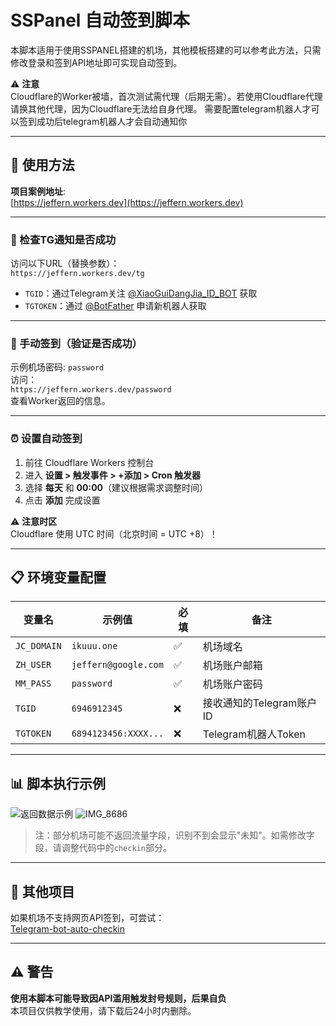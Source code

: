 # SSPanel 自动签到脚本

本脚本适用于使用SSPANEL搭建的机场，其他模板搭建的可以参考此方法，只需修改登录和签到API地址即可实现自动签到。

⚠️ **注意**  
Cloudflare的Worker被墙，首次测试需代理（后期无需）。若使用Cloudflare代理请换其他代理，因为Cloudflare无法给自身代理。
需要配置telegram机器人才可以签到成功后telegram机器人才会自动通知你

---

## 🚀 使用方法

**项目案例地址**:  
[https://jeffern.workers.dev](https://jeffern.workers.dev)

---

### 🔔 检查TG通知是否成功
访问以下URL（替换参数）：  
`https://jeffern.workers.dev/tg`  
- `TGID`：通过Telegram关注 [@XiaoGuiDangJia_ID_BOT](https://t.me/XiaoGuiDangJia_ID_BOT) 获取  
- `TGTOKEN`：通过 [@BotFather](https://t.me/BotFather) 申请新机器人获取  

---

### 👋 手动签到（验证是否成功）
示例机场密码: `password`  
访问：  
`https://jeffern.workers.dev/password`  
查看Worker返回的信息。

---

### ⏰ 设置自动签到
1. 前往 Cloudflare Workers 控制台  
2. 进入 **设置 > 触发事件 > +添加 > Cron 触发器**  
3. 选择 **每天** 和 **00:00**（建议根据需求调整时间）  
4. 点击 **添加** 完成设置  

⚠️ **注意时区**  
Cloudflare 使用 UTC 时间（北京时间 = UTC +8）！

---

## 📋 环境变量配置

| 变量名       | 示例值                      | 必填 | 备注                          |
|--------------|----------------------------|------|-------------------------------|
| `JC_DOMAIN`  | `ikuuu.one`                | ✅   | 机场域名                      |
| `ZH_USER`    | `jeffern@google.com`       | ✅   | 机场账户邮箱                  |
| `MM_PASS`    | `password`                 | ✅   | 机场账户密码                  |
| `TGID`       | `6946912345`               | ❌   | 接收通知的Telegram账户ID      |
| `TGTOKEN`    | `6894123456:XXXX...`       | ❌   | Telegram机器人Token           |

---

## 📊 脚本执行示例
![返回数据示例](https://github.com/user-attachments/assets/858f1ed3-53b3-4de4-9770-fbbdb82afd8b)
![IMG_8686](https://github.com/user-attachments/assets/52b736bf-7753-4dd2-9579-dbf927a253a0)


> 注：部分机场可能不返回流量字段，识别不到会显示"未知"。如需修改字段，请调整代码中的`checkin`部分。

---

## 🔧 其他项目
如果机场不支持网页API签到，可尝试：  
[Telegram-bot-auto-checkin](https://github.com/jeffernn/Telegram-bot-auto-checkin)

---

## ⚠️ 警告
**使用本脚本可能导致因API滥用触发封号规则，后果自负**  
本项目仅供教学使用，请下载后24小时内删除。
